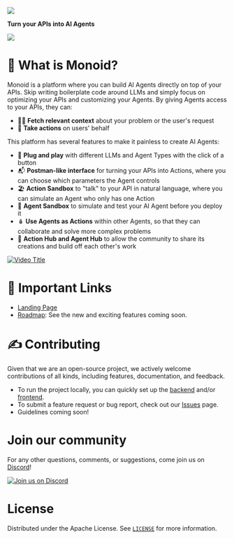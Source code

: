 ![](https://lh7-us.googleusercontent.com/fGCG5fGVi_ZLjH-BXVq4NB1Rd8VJHpETC2WD2dIKkNPCGKxh7e8iIz9PBDxhX1gT5jJ4zSDNJyMP_0vrAegrLJOjU4aOA5aJbU9ujSlHLSckFvUdkeEiFPFPB61jlaDdvJ6AjqNQzd0thFK_Q1EUyXWfnA=s2048)

**Turn your APIs into AI Agents**

[![](https://dcbadge.vercel.app/api/server/KxdjPCeswT?compact=true&style=flat)](https://discord.gg/KxdjPCeswT)

# 🧐 What is Monoid?

Monoid is a platform where you can build AI Agents directly on top of your APIs. Skip writing boilerplate code around LLMs and simply focus on optimizing your APIs and customizing your Agents. By giving Agents access to your APIs, they can:

- 🕵️‍♂️ **Fetch relevant context** about your problem or the user's request
- 🔁 **Take actions** on users' behalf

This platform has several features to make it painless to create AI Agents:

- 🔌 **Plug and play** with different LLMs and Agent Types with the click of a button
- 📬 **Postman-like interface** for turning your APIs into Actions, where you can choose which parameters the Agent controls
- 🏖️ **Action Sandbox** to "talk" to your API in natural language, where you can simulate an Agent who only has one Action
- 🤖 **Agent Sandbox** to simulate and test your AI Agent before you deploy it
- 🪆 **Use Agents as Actions** within other Agents, so that they can collaborate and solve more complex problems
- 🤝 **Action Hub and Agent Hub** to allow the community to share its creations and build off each other's work

[![Video Title](https://assets-global.website-files.com/654beac0098fd8e25fbdc9a0/6556a4c3366cf1d7dd8d0605_Screenshot%202023-11-16%20at%206.23.50%20PM.png)](https://www.loom.com/share/0dd43d549a2d4287b01bec0d257e6893?sid=4f4d187a-6866-423f-ae9d-e76b63d55b91)
# 🔗 Important Links

- [Landing Page](https://monoid.so)
- [Roadmap](https://github.com/orgs/monoidspace/projects/2/views/1): See the new and exciting features coming soon. 

# ✍ Contributing

Given that we are an open-source project, we actively welcome contributions of all kinds, including features, documentation, and feedback. 
 
- To run the project locally, you can quickly set up the [backend](/monoid-backend/) and/or [frontend](/monoid-frontend/). 
- To submit a feature request or bug report, check out our [Issues](https://github.com/monoidspace/monoid/issues) page.
- Guidelines coming soon!
<!-- - For more information about how to contribute, see our [guidelines](example.com). -->

# Join our community
For any other questions, comments, or suggestions, come join us on [Discord](https://discord.gg/KxdjPCeswT)! 

[![Join us on Discord](https://invidget.switchblade.xyz/KxdjPCeswT)](https://discord.gg/KxdjPCeswT)

# License

Distributed under the Apache License. See [`LICENSE`](./LICENSE) for more information.
